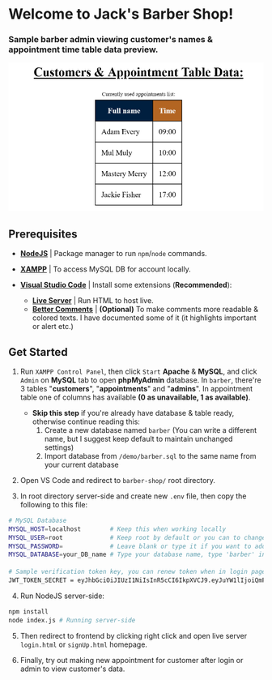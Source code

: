 # Welcome to Jack's Barber Shop!

### Sample barber admin viewing customer's names & appointment time table data preview.

![Barber Shop](demo/demo_barber-shop.png)

## Prerequisites

* **[NodeJS](https://nodejs.org/en/)** | Package manager to run `npm`/`node` commands.
* **[XAMPP](https://www.apachefriends.org/index.html)** | To access MySQL DB for account locally.

* **[Visual Studio Code](https://code.visualstudio.com/)** | Install some extensions (**Recommended**):
  * **[Live Server](https://marketplace.visualstudio.com/items?itemName=ritwickdey.LiveServer)** | Run HTML to host live.
  * **[Better Comments](https://marketplace.visualstudio.com/items?itemName=aaron-bond.better-comments)** | **(Optional)** To make comments more readable & colored texts. I have documented some of it (it highlights important or alert etc.)

## Get Started

1. Run `XAMPP Control Panel`, then click `Start` **Apache** & **MySQL**, and click `Admin` on **MySQL** tab to open **phpMyAdmin** database. In `barber`, there're 3 tables "**customers**", "**appointments**" and "**admins**". In appointment table one of columns has available **(0 as unavailable, 1 as available)**.
   * **Skip this step** if you're already have database & table ready, otherwise continue reading this:
      1. Create a new database named `barber` (You can write a different name, but I suggest keep default to maintain unchanged settings)
      2. Import database from `/demo/barber.sql` to the same name from your current database

2. Open VS Code and redirect to `barber-shop/` root directory.

3. In root directory server-side and create new `.env` file, then copy the following to this file: 

```bash
# MySQL Database
MYSQL_HOST=localhost        # Keep this when working locally
MYSQL_USER=root             # Keep root by default or you can to change anything else
MYSQL_PASSWORD=             # Leave blank or type it if you want to add password in XAMPP locally
MYSQL_DATABASE=your_DB_name # Type your database name, type 'barber' in this sample

# Sample verification token key, you can renew token when in login page and click "Don't have token? Fetch new token to access your account with appointment!" link and rename it here
JWT_TOKEN_SECRET = eyJhbGciOiJIUzI1NiIsInR5cCI6IkpXVCJ9.eyJuYW1lIjoiQmFyYmVyIFNob3AiLCJpYXQiOjE2MzQ2Mzc1NjZ9.GNrfgLCGYfqLA8gduo3h6B5xU5SoPSgqARgq5qdnHJ0
```

4. Run NodeJS server-side:

```bash
npm install
node index.js # Running server-side
```

5. Then redirect to frontend by clicking right click and open live server `login.html` or `signUp.html` homepage.

6. Finally, try out making new appointment for customer after login or admin to view customer's data.